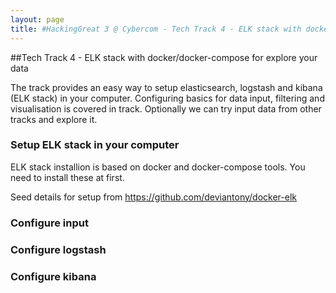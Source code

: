 ```yaml
---
layout: page
title: #HackingGreat 3 @ Cybercom - Tech Track 4 - ELK stack with docker track
---
```


##Tech Track 4 - ELK stack with docker/docker-compose for explore your data

The track provides an easy way to setup elasticsearch, logstash and kibana (ELK stack) in your computer. Configuring basics for data input, filtering and visualisation is covered in track. Optionally we can try input data from other tracks and explore it.

### Setup ELK stack in your computer

ELK stack installion is based on docker and docker-compose tools. You need to install these at first.

Seed details for setup from https://github.com/deviantony/docker-elk

### Configure input

### Configure logstash

### Configure kibana


